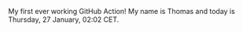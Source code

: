 My first ever working GitHub Action!
My name is Thomas and today is Thursday, 27 January, 02:02 CET. 

